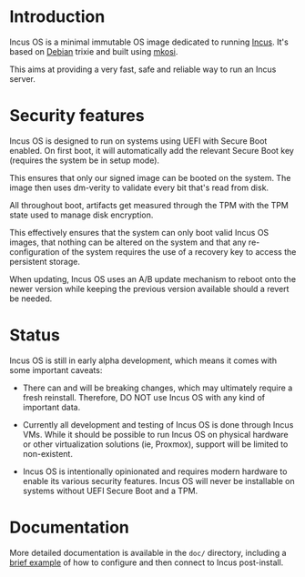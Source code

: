 # Introduction
Incus OS is a minimal immutable OS image dedicated to running [Incus](https://linuxcontainers.org/incus).
It's based on [Debian](https://www.debian.org) trixie and built using [mkosi](https://github.com/systemd/mkosi).

This aims at providing a very fast, safe and reliable way to run an Incus server.

# Security features
Incus OS is designed to run on systems using UEFI with Secure Boot enabled.
On first boot, it will automatically add the relevant Secure Boot key
(requires the system be in setup mode).

This ensures that only our signed image can be booted on the system.
The image then uses dm-verity to validate every bit that's read from disk.

All throughout boot, artifacts get measured through the TPM with the TPM
state used to manage disk encryption.

This effectively ensures that the system can only boot valid Incus OS
images, that nothing can be altered on the system and that any
re-configuration of the system requires the use of a recovery key to
access the persistent storage.

When updating, Incus OS uses an A/B update mechanism to reboot onto the
newer version while keeping the previous version available should a
revert be needed.

# Status
Incus OS is still in early alpha development, which means it comes with some
important caveats:

  * There can and will be breaking changes, which may ultimately require a
  fresh reinstall. Therefore, DO NOT use Incus OS with any kind of important
  data.
  
  * Currently all development and testing of Incus OS is done through Incus
  VMs. While it should be possible to run Incus OS on physical hardware or
  other virtualization solutions (ie, Proxmox), support will be limited to
  non-existent.
  
  * Incus OS is intentionally opinionated and requires modern hardware to
  enable its various security features. Incus OS will never be installable
  on systems without UEFI Secure Boot and a TPM.

# Documentation
More detailed documentation is available in the `doc/` directory, including
a [brief example](doc/basic-install-steps.md) of how to configure and then
connect to Incus post-install.
